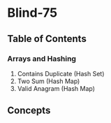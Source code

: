 # Blind-75

## Table of Contents
### Arrays and Hashing
1. Contains Duplicate (Hash Set)
2. Two Sum (Hash Map)
3. Valid Anagram (Hash Map)

## Concepts
